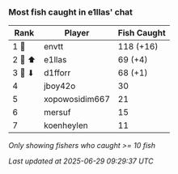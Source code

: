 ### Most fish caught in e1llas' chat
| Rank | Player | Fish Caught |
|------|--------|-----------|
| 1 🥇  | envtt  | 118 (+16) |
| 2 🥈 ⬆ | e1llas  | 69 (+4) |
| 3 🥉 ⬇ | d1fforr  | 68 (+1) |
| 4  | jboy42o  | 30 |
| 5  | xopowosidim667  | 21 |
| 6  | mersuf  | 15 |
| 7  | koenheylen  | 11 |

_Only showing fishers who caught >= 10 fish_

_Last updated at 2025-06-29 09:29:37 UTC_